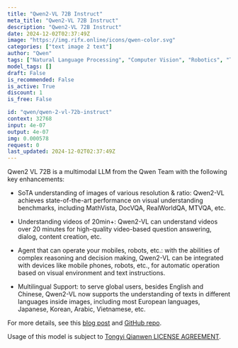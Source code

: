 ```yaml
---
title: "Qwen2-VL 72B Instruct"
meta_title: "Qwen2-VL 72B Instruct"
description: "Qwen2-VL 72B Instruct"
date: 2024-12-02T02:37:49Z
image: "https://img.rifx.online/icons/qwen-color.svg"
categories: ["text image 2 text"]
author: "Qwen"
tags: ["Natural Language Processing", "Computer Vision", "Robotics", "Technology/Web"]
model_tags: []
draft: False
is_recommended: False
is_active: True
discount: 1
is_free: False

id: "qwen/qwen-2-vl-72b-instruct"
context: 32768
input: 4e-07
output: 4e-07
img: 0.000578
request: 0
last_updated: 2024-12-02T02:37:49Z
---
```


Qwen2 VL 72B is a multimodal LLM from the Qwen Team with the following key enhancements:

- SoTA understanding of images of various resolution & ratio: Qwen2-VL achieves state-of-the-art performance on visual understanding benchmarks, including MathVista, DocVQA, RealWorldQA, MTVQA, etc.

- Understanding videos of 20min+: Qwen2-VL can understand videos over 20 minutes for high-quality video-based question answering, dialog, content creation, etc.

- Agent that can operate your mobiles, robots, etc.: with the abilities of complex reasoning and decision making, Qwen2-VL can be integrated with devices like mobile phones, robots, etc., for automatic operation based on visual environment and text instructions.

- Multilingual Support: to serve global users, besides English and Chinese, Qwen2-VL now supports the understanding of texts in different languages inside images, including most European languages, Japanese, Korean, Arabic, Vietnamese, etc.

For more details, see this [blog post](https://qwenlm.github.io/blog/qwen2-vl/) and [GitHub repo](https://github.com/QwenLM/Qwen2-VL).

Usage of this model is subject to [Tongyi Qianwen LICENSE AGREEMENT](https://huggingface.co/Qwen/Qwen1.5-110B-Chat/blob/main/LICENSE).

